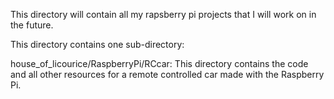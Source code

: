 This directory will contain all my rapsberry pi projects that I will work on in the future.

This directory contains one sub-directory:

house_of_licourice/RaspberryPi/RCcar:
    This directory contains the code and all other resources for a remote controlled car made with the Raspberry 
    Pi.
